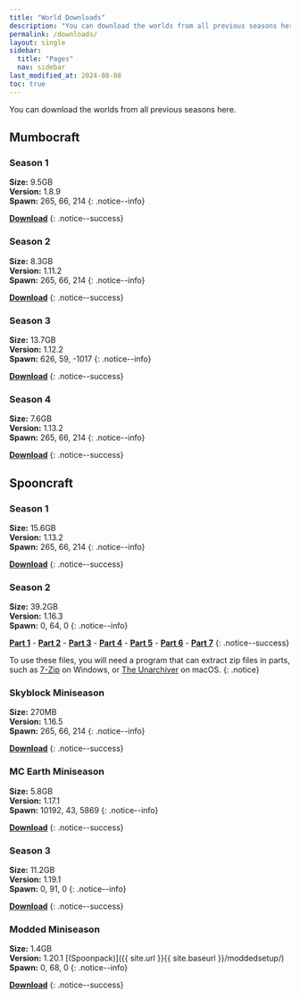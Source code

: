 ```yaml
---
title: "World Downloads"
description: "You can download the worlds from all previous seasons here."
permalink: /downloads/
layout: single
sidebar:
  title: "Pages"
  nav: sidebar
last_modified_at: 2024-08-08
toc: true
---
```


You can download the worlds from all previous seasons here.

## Mumbocraft

### Season 1

**Size:** 9.5GB \
**Version:** 1.8.9 \
**Spawn:** 265, 66, 214
{: .notice--info}

**[Download](https://www.mediafire.com/file/ca6mr90b6h45gvx/MumboCraft-Season-1.zip/file)**
{: .notice--success}

### Season 2

**Size:** 8.3GB \
**Version:** 1.11.2 \
**Spawn:** 265, 66, 214
{: .notice--info}

**[Download](https://www.mediafire.com/file/vhozy3h291n581q/MJS2.zip/file)**
{: .notice--success}

### Season 3

**Size:** 13.7GB \
**Version:** 1.12.2 \
**Spawn:** 626, 59, -1017
{: .notice--info}

**[Download](https://www.mediafire.com/file/jan5r73svslhfsj/MumboCraft-Season-3.zip/file)**
{: .notice--success}

### Season 4

**Size:** 7.6GB \
**Version:** 1.13.2 \
**Spawn:** 265, 66, 214
{: .notice--info}

**[Download](https://www.mediafire.com/file/sa03giyv3mfohm7/Mumbocraft_s4.zip/file)**
{: .notice--success}

## Spooncraft

### Season 1

**Size:** 15.6GB \
**Version:** 1.13.2 \
**Spawn:** 265, 66, 214
{: .notice--info}

**[Download](https://www.mediafire.com/file/ajxt79e9lp9iw5t/spooncraft_s1.zip/file)**
{: .notice--success}

### Season 2

**Size:** 39.2GB \
**Version:** 1.16.3 \
**Spawn:** 0, 64, 0
{: .notice--info}

**[Part 1](https://www.mediafire.com/file/ziov0n8src4xw4n/Spooncraft_S2.zip.001/file)** -
**[Part 2](https://www.mediafire.com/file/ynf79fyzkukq7ca/Spooncraft_S2.zip.002/file)** -
**[Part 3](https://www.mediafire.com/file/ti91cnanboh7h0g/Spooncraft_S2.zip.003/file)** -
**[Part 4](https://www.mediafire.com/file/z4dx54cy7zhgyaj/Spooncraft_S2.zip.004/file)** -
**[Part 5](https://www.mediafire.com/file/nxruykx9tkdgyus/Spooncraft_S2.zip.005/file)** -
**[Part 6](https://www.mediafire.com/file/bwo1wb1cu2q1kni/Spooncraft_S2.zip.006/file)** -
**[Part 7](https://www.mediafire.com/file/klr5owvxmqy3p43/Spooncraft_S2.zip.007/file)**
{: .notice--success}

To use these files, you will need a program that can extract zip files in parts, such as [7-Zip](https://www.7-zip.org/) on Windows, or [The Unarchiver](https://itunes.apple.com/us/app/the-unarchiver/id425424353?mt=12&uo=4) on macOS.
{: .notice}

### Skyblock Miniseason

**Size:** 270MB \
**Version:** 1.16.5 \
**Spawn:** 265, 66, 214
{: .notice--info}

**[Download](https://drive.google.com/file/d/1Dy-Fh_C22fp4l5AhZB4Qvf7l7SMZg3Ce/view?usp=sharing)**
{: .notice--success}

### MC Earth Miniseason

**Size:** 5.8GB \
**Version:** 1.17.1 \
**Spawn:** 10192, 43, 5869
{: .notice--info}

**[Download](https://drive.google.com/file/d/14FkT6x1S8G79wBDKQWOxr6iyIJb9nLcW/view?usp=sharing)**
{: .notice--success}

### Season 3

**Size:** 11.2GB \
**Version:** 1.19.1 \
**Spawn:** 0, 91, 0
{: .notice--info}

**[Download](https://drive.google.com/file/d/155oTQLpwzgcI9GEefc3IYmCXdsW8oXCb/view?usp=sharing)**
{: .notice--success}

### Modded Miniseason

**Size:** 1.4GB \
**Version:** 1.20.1 [(Spoonpack)]({{ site.url }}{{ site.baseurl }}/moddedsetup/) \
**Spawn:** 0, 68, 0
{: .notice--info}

**[Download](https://drive.google.com/file/d/1YKQ7M9-KoEzpWJiYN7PB3EXot3bS575P/view?usp=sharing)**
{: .notice--success}